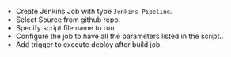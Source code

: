 - Create Jenkins Job with type `Jenkins Pipeline`.
- Select Source from github repo.
- Specify script file name to run.
- Configure the job to have all the parameters listed in the script..
- Add trigger to execute deploy after build job.
